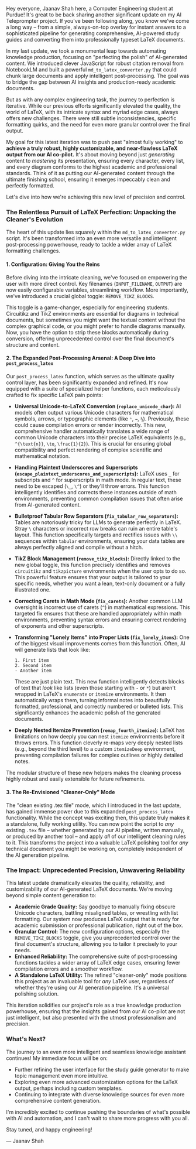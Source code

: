 Hey everyone, Jaanav Shah here, a Computer Engineering student at Purdue! It's great to be back sharing another significant update on my AI Teleprompter project. If you've been following along, you know we've come a long way – from a simple, always-on-top overlay for instant answers to a sophisticated pipeline for generating comprehensive, AI-powered study guides and converting them into professionally typeset LaTeX documents.

In my last update, we took a monumental leap towards automating knowledge production, focusing on "perfecting the polish" of AI-generated content. We introduced clever JavaScript for robust citation removal from NotebookLM and built a powerful `md_to_latex_converter.py` that could chunk large documents and apply intelligent post-processing. The goal was to bridge the gap between AI insights and production-ready academic documents.

But as with any complex engineering task, the journey to perfection is iterative. While our previous efforts significantly elevated the quality, the world of LaTeX, with its intricate syntax and myriad edge cases, always offers new challenges. There were still subtle inconsistencies, specific formatting quirks, and the need for even more granular control over the final output.

My goal for this latest iteration was to push past "almost fully working" to **achieve a truly robust, highly customizable, and near-flawless LaTeX output from our AI co-pilot.** It's about moving beyond just *generating* content to *mastering* its presentation, ensuring every character, every list, and every diagram conforms to the highest academic and professional standards. Think of it as putting our AI-generated content through the ultimate finishing school, ensuring it emerges impeccably clean and perfectly formatted.

Let's dive into how we're achieving this new level of precision and control.

### The Relentless Pursuit of LaTeX Perfection: Unpacking the Cleaner's Evolution

The heart of this update lies squarely within the `md_to_latex_converter.py` script. It's been transformed into an even more versatile and intelligent post-processing powerhouse, ready to tackle a wider array of LaTeX formatting challenges.

#### 1. Configuration: Giving You the Reins

Before diving into the intricate cleaning, we've focused on empowering the user with more direct control. Key filenames (`INPUT_FILENAME`, `OUTPUT`) are now easily configurable variables, streamlining workflow. More importantly, we've introduced a crucial global toggle: `REMOVE_TIKZ_BLOCKS`.

This toggle is a game-changer, especially for engineering students. Circuitikz and TikZ environments are essential for diagrams in technical documents, but sometimes you might want the textual content without the complex graphical code, or you might prefer to handle diagrams manually. Now, you have the option to strip these blocks automatically during conversion, offering unprecedented control over the final document's structure and content.

#### 2. The Expanded Post-Processing Arsenal: A Deep Dive into `post_process_latex`

Our `post_process_latex` function, which serves as the ultimate quality control layer, has been significantly expanded and refined. It's now equipped with a suite of specialized helper functions, each meticulously crafted to fix specific LaTeX pain points:

*   **Universal Unicode-to-LaTeX Conversion (`replace_unicode_char`):** AI models often output various Unicode characters for mathematical symbols, arrows, or typographic elements (like `ⁿ`, `→`, `½`). Previously, these could cause compilation errors or render incorrectly. This new, comprehensive handler automatically translates a wide range of common Unicode characters into their precise LaTeX equivalents (e.g., `^{\text{n}}`, `\to`, `\frac{1}{2}`). This is crucial for ensuring global compatibility and perfect rendering of complex scientific and mathematical notation.

*   **Handling Plaintext Underscores and Superscripts (`escape_plaintext_underscores_and_superscripts`):** LaTeX uses `_` for subscripts and `^` for superscripts in math mode. In regular text, these need to be escaped (`\_`, `\^`) or they'll throw errors. This function intelligently identifies and corrects these instances outside of math environments, preventing common compilation issues that often arise from AI-generated content.

*   **Bulletproof Tabular Row Separators (`fix_tabular_row_separators`):** Tables are notoriously tricky for LLMs to generate perfectly in LaTeX. Stray `\` characters or incorrect row breaks can ruin an entire table's layout. This function specifically targets and rectifies issues with `\\` sequences within `tabular` environments, ensuring your data tables are always perfectly aligned and compile without a hitch.

*   **TikZ Block Management (`remove_tikz_blocks`):** Directly linked to the new global toggle, this function precisely identifies and removes `circuitikz` and `tikzpicture` environments when the user opts to do so. This powerful feature ensures that your output is tailored to your specific needs, whether you want a lean, text-only document or a fully illustrated one.

*   **Correcting Carets in Math Mode (`fix_carets`):** Another common LLM oversight is incorrect use of carets (`^`) in mathematical expressions. This targeted fix ensures that these are handled appropriately within math environments, preventing syntax errors and ensuring correct rendering of exponents and other superscripts.

*   **Transforming "Lonely Items" into Proper Lists (`fix_lonely_items`):** One of the biggest visual improvements comes from this function. Often, AI will generate lists that look like:
    ```
    1. First item
    2. Second item
    - Another item
    ```
    These are just plain text. This new function intelligently detects blocks of text that *look* like lists (even those starting with `-` or `*`) but aren't wrapped in LaTeX's `enumerate` or `itemize` environments. It then automatically wraps them, turning informal notes into beautifully formatted, professional, and correctly numbered or bulleted lists. This significantly enhances the academic polish of the generated documents.

*   **Deeply Nested Itemize Prevention (`remap_fourth_itemize`):** LaTeX has limitations on how deeply you can nest `itemize` environments before it throws errors. This function cleverly re-maps very deeply nested lists (e.g., beyond the third level) to a custom `itemizeDeep` environment, preventing compilation failures for complex outlines or highly detailed notes.

The modular structure of these new helpers makes the cleaning process highly robust and easily extensible for future refinements.

#### 3. The Re-Envisioned "Cleaner-Only" Mode

The "clean existing .tex file" mode, which I introduced in the last update, has gained immense power due to this expanded `post_process_latex` functionality. While the concept was exciting then, this update truly makes it a standalone, fully working utility. You can now point the script to *any* existing `.tex` file – whether generated by our AI pipeline, written manually, or produced by another tool – and apply *all* of our intelligent cleaning rules to it. This transforms the project into a valuable LaTeX polishing tool for *any* technical document you might be working on, completely independent of the AI generation pipeline.

### The Impact: Unprecedented Precision, Unwavering Reliability

This latest update dramatically elevates the quality, reliability, and customizability of our AI-generated LaTeX documents. We're moving beyond simple content generation to:

*   **Academic Grade Quality:** Say goodbye to manually fixing obscure Unicode characters, battling misaligned tables, or wrestling with list formatting. Our system now produces LaTeX output that is ready for academic submission or professional publication, right out of the box.
*   **Granular Control:** The new configuration options, especially the `REMOVE_TIKZ_BLOCKS` toggle, give you unprecedented control over the final document's structure, allowing you to tailor it precisely to your needs.
*   **Enhanced Reliability:** The comprehensive suite of post-processing functions tackles a wider array of LaTeX edge cases, ensuring fewer compilation errors and a smoother workflow.
*   **A Standalone LaTeX Utility:** The refined "cleaner-only" mode positions this project as an invaluable tool for *any* LaTeX user, regardless of whether they're using our AI generation pipeline. It's a universal polishing solution.

This iteration solidifies our project's role as a true knowledge production powerhouse, ensuring that the insights gained from our AI co-pilot are not just intelligent, but also presented with the utmost professionalism and precision.

### What's Next?

The journey to an even more intelligent and seamless knowledge assistant continues! My immediate focus will be on:

*   Further refining the user interface for the study guide generator to make topic management even more intuitive.
*   Exploring even more advanced customization options for the LaTeX output, perhaps including custom templates.
*   Continuing to integrate with diverse knowledge sources for even more comprehensive content generation.

I'm incredibly excited to continue pushing the boundaries of what's possible with AI and automation, and I can't wait to share more progress with you all.

Stay tuned, and happy engineering!

— Jaanav Shah